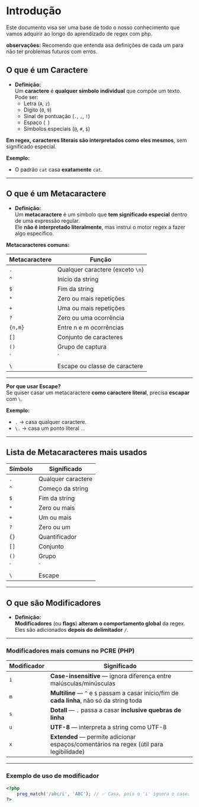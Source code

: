 # Introdução 
Este documento visa ser uma base de todo o nosso conhecimento que vamos adquirir ao longo do aprendizado de regex com php.

**observações:** Recomendo que entenda asa definições de cada um para não ter problemas futuros com erros.

## O que é um **Caractere**

- **Definição:**  
  Um **caractere** é **qualquer símbolo individual** que compõe um texto.  
  Pode ser:
  - Letra (`A`, `z`)
  - Dígito (`0`, `9`)
  - Sinal de pontuação (`.`, `,`, `!`)
  - Espaço (` `)
  - Símbolos especiais (`@`, `#`, `$`)

**Em regex, caracteres literais são interpretados como eles mesmos**, sem significado especial.

**Exemplo:**  
- O padrão `cat` casa **exatamente** `cat`.

---

## O que é um **Metacaractere**

- **Definição:**  
  Um **metacaractere** é um símbolo que **tem significado especial** dentro de uma expressão regular.  
  Ele **não é interpretado literalmente**, mas instrui o motor regex a fazer algo específico.

**Metacaracteres comuns:**

| Metacaractere | Função |
|----------------|--------|
| `.` | Qualquer caractere (exceto `\n`) |
| `^` | Início da string |
| `$` | Fim da string |
| `*` | Zero ou mais repetições |
| `+` | Uma ou mais repetições |
| `?` | Zero ou uma ocorrência |
| `{n,m}` | Entre n e m ocorrências |
| `[]` | Conjunto de caracteres |
| `()` | Grupo de captura |
| `|` | Alternância (OU) |
| `\` | Escape ou classe de caractere |

---

**Por que usar Escape?**  
Se quiser casar um metacaractere **como caractere literal**, precisa **escapar** com `\`.

**Exemplo:**  
- `.` → casa qualquer caractere.
- `\.` → casa um ponto literal `.`.

---

## Lista de Metacaracteres mais usados

| Símbolo | Significado |
|---------|--------------|
| `.`     | Qualquer caractere |
| `^`     | Começo da string |
| `$`     | Fim da string |
| `*`     | Zero ou mais |
| `+`     | Um ou mais |
| `?`     | Zero ou um |
| `{}`    | Quantificador |
| `[]`    | Conjunto |
| `()`    | Grupo |
| `|`     | OU |
| `\`     | Escape |

---

## O que são **Modificadores**

- **Definição:**  
  **Modificadores** (ou **flags**) **alteram o comportamento global** da regex.  
  Eles são adicionados **depois do delimitador** `/`.

---

### Modificadores mais comuns no PCRE (PHP)

| Modificador | Significado |
|-------------|--------------|
| `i` | **Case-insensitive** — ignora diferença entre maiúsculas/minúsculas |
| `m` | **Multiline** — `^` e `$` passam a casar início/fim de **cada linha**, não só da string toda |
| `s` | **Dotall** — `.` passa a casar **inclusive quebras de linha** |
| `u` | **UTF-8** — interpreta a string como UTF-8 |
| `x` | **Extended** — permite adicionar espaços/comentários na regex (útil para legibilidade) |

---

### Exemplo de uso de modificador

```php
<?php
    preg_match('/abc/i', 'ABC'); // ✅ Casa, pois o 'i' ignora o case.
?>
```